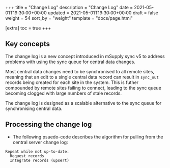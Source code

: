 +++
title = "Change Log"
description = "Change Log"
date = 2021-05-01T19:30:00+00:00
updated = 2021-05-01T19:30:00+00:00
draft = false
weight = 54
sort_by = "weight"
template = "docs/page.html"

[extra]
toc = true
+++

## Key concepts

The change log is a new concept introduced in mSupply sync v5 to address problems with using the sync queue for central data changes.

Most central data changes need to be synchronised to all remote sites, meaning that an edit to a single central data record can result in `sync_out` records being created for each site in the system. This is futher compounded by remote sites failing to connect, leading to the sync queue becoming clogged with large numbers of stale records.

The change log is designed as a scalable alternative to the sync queue for synchronising central data.

<!-- TODO: change log details -->

## Processing the change log

* The following psuedo-code describes the algorithm for pulling from the central server change log:

```
Repeat while not up-to-date:
  Request records
  Integrate records (upsert)
```

<!-- TODO: what is change log record fails to integrate -->
